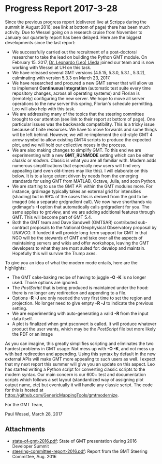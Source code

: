 # Progress Report 2017-3-28

Since the previous progress report (delivered live at Scripps during the summit in
August 2016; see link at bottom of page) there has been much activity.  Due to Wessel
going on a research cruise from November to January our quarterly report has been
delayed. Here are the biggest developments since the last report:

* We successfully carried out the recruitment of a post-doctoral researcher to take the
  lead on building the Python GMT module.  On February 15. 2017,
  [Dr. Leonardo (Leo) Uieda](http://www.leouieda.com) joined our team and is now working
  with Wessel at UH on this task.
* We have released several GMT versions (4.5.15, 5.3.0, 5.3.1., 5.3.2), culminating with
  version 5.3.3 on March 23, 2017.
* We have researched and procured a new GMT server that will allow us to implement
  **Continuous Integration** (automatic test suite every time repository changes, across
  all operating systems) and Florian is (remotely) configuring the new server.  We hope to
  move all server operations to the new server this spring, Florian's schedule permitting.
  Leo will also help with this task.
* We are addressing many of the topics that the steering committee brought to our
  attention (see link to their report at bottom of page).  One particular issues was the
  backwards compatibility.  This is a tricky issue because of finite resources.  We have
  to move forwards and some things will be left behind.  However, we will re-implement the
  old-style GMT 4 arrow symbol to allow existing GMT4 scripts to produce the expected
  plot, and we will hold our collective noses in the process.
* We are also making changes to simplify GMT.  To this end we are experimenting with a
  new **GMT_RUNMODE** setting which can be either *classic* or *modern*.  Classic is what
  you are all familiar with.  Modern adds numerous simplifications that especially new
  users will find very appealing (and even old-timers may like this).  I will elaborate on
  this below.  It is to a large extent driven by needs from the emerging standards for
  using GMT from MATLAB, Octave, Julia, and soon Python.
* We are starting to use the GMT API within the GMT modules more.  For instance,
  grdimage typically takes an external grid for intensities (shading) but in 99% of the
  cases this is derived from the grid to be imaged (via a separate grdgradient call).  We
  now have shorthands via grdimage's **-I** option that automatically calls grdgradient
  for you.  The same applies to grdview, and we are adding additional features through
  GMT.  This will become part of GMT 5.4.
* Both the GMT team and Dave Sandwell (GMTSAR) contributed sub-contract proposals to the
  National Geophysical Observatory proposal by UNAVCO.  If funded it will provide
  long-term support for GMT in that NGO will be the stewards of GMT and take over all the
  aspects of maintaining servers and wikis and offer workshops, leaving the GMT developers
  to what they are most suited for: develop and maintain.  Hopefully this will survive the
  Trump axes.

To give you an idea of what the modern mode entails, here are the highlights:

* The GMT cake-baking recipe of having to juggle **-O -K** is no longer used.  Those
  options are ignored.
* The *PostScript* that is being produced is maintained under the hood: there is no
  longer any redirection and appending to a file.
* Options **-R -J** are only needed the very first time to set the region and
  projection.  No longer need to give empty **-R -J** to indicate the previous setting.
* We are experimenting with auto-generating a valid **-R** from the input data itself.
* A plot is finalized when gmt psconvert is called.  It will produce whatever product
  the user wants, which may be the *PostScript* file but more likely the PDF or an image

As you can imagine, this greatly simplifies scripting and eliminates the two hardest
problems in GMT usage: Not mess up with **-O -K**, and not mess up with bad redirection
and appending.  Using this syntax by default in the new external APIs will make GMT more
appealing to such users as well. I expect that my next report this summer will give you
an update on this aspect.  Leo has started writing a Python script for converting
classic scripts to the modern syntax.  Our main concern is our 600+ test and
documentation scripts which follows a set layout (standardized way of assigning plot
output name, etc) but eventually it will handle any classic script.  The code for this
is hosted at https://github.com/GenericMappingTools/gmtmodernize.

For the GMT Team,

Paul Wessel, March 28, 2017

## Attachments

* [state-of-gmt-2016.pdf](../documents/state-of-gmt-2016.pdf): State of GMT
  presentation during 2016 Developer Summit
* [steering-committee-report-2016.pdf](../documents/steering-committee-report-2016.pdf):
  Report from the GMT Steering Committee, Aug. 2016
